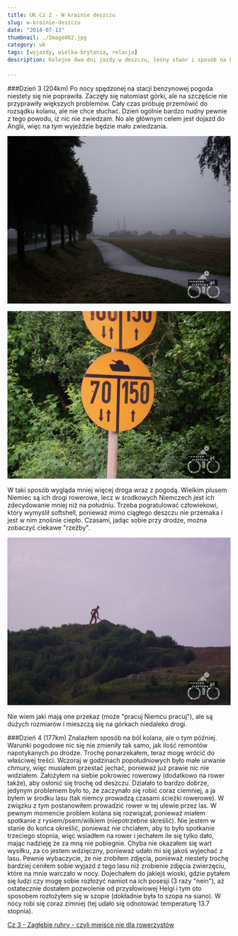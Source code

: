 ```yaml
---
title: UK Cz 2 - W krainie deszczu
slug: w-krainie-deszczu
date: "2014-07-13"
thumbnail: ./Image002.jpg
category: uk
tags: [wyjazdy, wielka-brytania, relacja]
description: Kolejne dwa dni jazdy w deszczu, leśny stwór i sposób na bolące kolano.

---
```


###Dzień 3 (204km)
Po nocy spędzonej na stacji benzynowej pogoda niestety się nie poprawiła. Zaczęły się natomiast górki, ale na szczęście nie przyprawiły większych problemów. Cały czas próbuję przemówić do rozsądku kolanu, ale nie chce słuchać. Dzień ogólnie bardzo nudny pewnie z tego powodu, iż nic nie zwiedzam. No ale głównym celem jest dojazd do Anglii, więc na tym wyjeździe będzie mało zwiedzania.

![image](./Image004.jpg)

![image](./Image002.jpg)

W taki sposób wygląda mniej więcej droga wraz z pogodą. Wielkim plusem Niemiec są ich drogi rowerowe, lecz w środkowych Niemczech jest ich zdecydowanie mniej niż na południu. Trzeba pogratulować człowiekowi, który wymyślił softshell, ponieważ mimo ciągłego deszczu nie przemaka i jest w nim znośnie ciepło. Czasami, jadąc sobie przy drodze, można zobaczyć ciekawe "rzeźby".

![image](./Image003.jpg)

Nie wiem jaki mają one przekaz (może "pracuj Niemcu pracuj"), ale są dużych rozmiarów i mieszczą się na górkach niedaleko drogi.

###Dzień 4 (177km)
Znalazłem sposób na ból kolana, ale o tym później. Warunki pogodowe nic się nie zmieniły tak samo, jak ilość remontów napotykanych po drodze. Trochę ponarzekałem, teraz mogę wrócić do właściwej treści. Wczoraj w godzinach popołudniowych było małe urwanie chmury, więc musiałem przestać jechać, ponieważ już prawie nic nie widziałem. Założyłem na siebie pokrowiec rowerowy (dodatkowo na rower także), aby osłonić się trochę od deszczu. Działało to bardzo dobrze, jedynym problemem było to, że zaczynało się robić coraz ciemniej, a ja byłem w środku lasu (tak niemcy prowadzą czasami ścieżki rowerowe). W związku z tym postanowiłem prowadzić rower w tej ulewie przez las. W pewnym momencie problem kolana się rozwiązał, ponieważ miałem spotkanie z rysiem/psem/wilkiem (niepotrzebne skreślić). Nie jestem w stanie do końca określić, ponieważ nie chciałem, aby to było spotkanie trzeciego stopnia, więc wsiadłem na rower i jechałem ile się tylko dało, mając nadzieję że za mną nie pobiegnie. Chyba nie okazałem się wart wysiłku, za co jestem wdzięczny, ponieważ udało mi się jakoś wyjechać z lasu. Pewnie wybaczycie, że nie zrobiłem zdjęcia, ponieważ niestety trochę bardziej ceniłem sobie wyjazd z tego lasu niż zrobienie zdjęcia zwierzęciu, które na mnie warczało w nocy. Dojechałem do jakiejś wioski, gdzie pytałem się ludzi czy mogę sobie rozłożyć namiot na ich posesji (3 razy "nein"), aż ostatecznie dostałem pozwolenie od przysłowiowej Helgi i tym oto sposobem rozłożyłem się w szopie (dokładnie była to szopa na siano). W nocy robi się coraz zimniej (tej udało się odnotować temperaturę 13.7 stopnia).

[Cz 3 - Zagłębie ruhry - czyli miejsce nie dla rowerzystów](/post/zaglebie-ruhry-czyli-miejsce-nie-dla-rowerzystow)